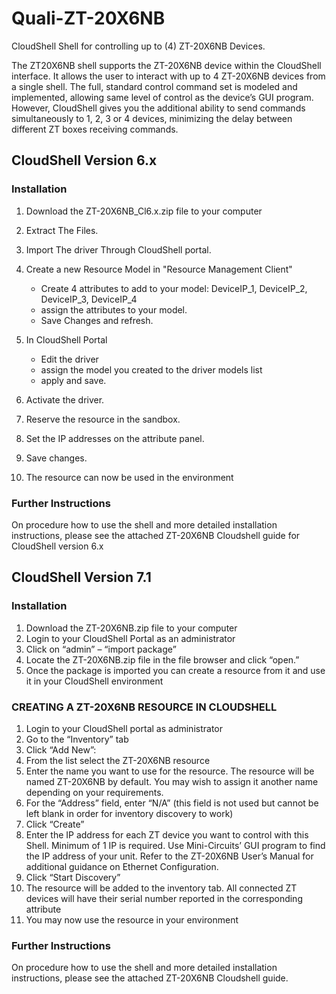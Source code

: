 # Quali-ZT-20X6NB
CloudShell Shell for controlling up to (4) ZT-20X6NB Devices.

The ZT20X6NB shell supports the ZT-20X6NB device within the CloudShell interface. It allows the user to interact with up to 4 ZT-20X6NB devices from a single shell. The full, standard control command set is modeled and implemented, allowing same level of control as the device’s GUI program. However, CloudShell gives you the additional ability to send commands simultaneously to 1, 2, 3 or 4 devices, minimizing the delay between different ZT boxes receiving commands.

## CloudShell Version 6.x

### Installation

1. Download the ZT-20X6NB_Cl6.x.zip file to your computer
2. Extract The Files.
3. Import The driver Through CloudShell portal.
4. Create a new Resource Model in "Resource Management Client"
   - Create 4 attributes to add to your model:
      DeviceIP_1, DeviceIP_2, DeviceIP_3, DeviceIP_4
   - assign the attributes to your model.
   - Save Changes and refresh.
   
5. In CloudShell Portal
   - Edit the driver
   - assign the model you created to the driver models list
   - apply and save.
   
6. Activate the driver.
7. Reserve the resource in the sandbox.
8. Set the IP addresses on the attribute panel.
9. Save changes.
10. The resource can now be used in the environment

### Further Instructions

On procedure how to use the shell and more detailed installation instructions, please see the attached ZT-20X6NB Cloudshell guide for CloudShell version 6.x


## CloudShell Version 7.1


### Installation

1. Download the ZT-20X6NB.zip file to your computer
2. Login to your CloudShell Portal as an administrator
3. Click on “admin” – “import package”
4. Locate the ZT-20X6NB.zip file in the file browser and click “open.”
5. Once the package is imported you can create a resource from it and use it in your CloudShell environment

### CREATING A ZT-20X6NB RESOURCE IN CLOUDSHELL

1. Login to your CloudShell portal as administrator
2. Go to the “Inventory” tab
3. Click “Add New”:
4. From the list select the ZT-20X6NB resource
5. Enter the name you want to use for the resource. The resource will be named ZT-20X6NB by default. You may wish to assign it     another name depending on your requirements.
6. For the “Address” field, enter “N/A” (this field is not used but cannot be left blank in order for inventory discovery to work)
7. Click “Create”
8. Enter the IP address for each ZT device you want to control with this Shell. Minimum of 1 IP is required. Use Mini-Circuits’ GUI program to find the IP address of your unit. Refer to the ZT-20X6NB User’s Manual for additional guidance on Ethernet Configuration.
9. Click “Start Discovery”
10. The resource will be added to the inventory tab. All connected ZT devices will have their serial number reported in the corresponding attribute
11. You may now use the resource in your environment

### Further Instructions

On procedure how to use the shell and more detailed installation instructions, please see the attached ZT-20X6NB Cloudshell guide.

